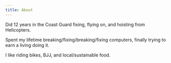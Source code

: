 ```yaml
---
title: About
---
```


Did 12 years in the Coast Guard fixing, flying on, and hoisting from Helicopters.

Spent my lifetime breaking/fixing/breaking/fixing computers, finally trying to earn a living doing it.

I like riding bikes, BJJ, and local/sustainable food.
